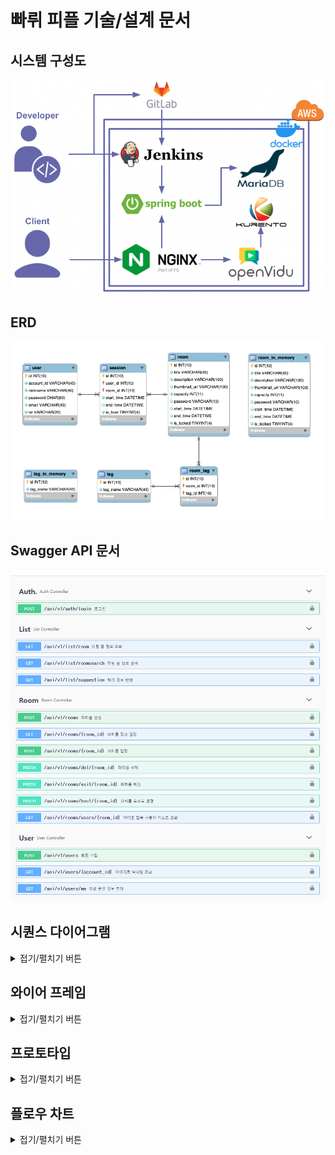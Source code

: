 # 빠뤼 피플 기술/설계 문서

## 시스템 구성도

![Architecture](./Architecture.png)

## ERD

![ERD](./ERD.png)

## Swagger API 문서

![Swagger-API](./Swagger-API.png)

## 시퀀스 다이어그램

<details>
<summary>접기/펼치기 버튼</summary>
<div markdown="1">

* 파티룸 리스트 조회

![List](./Sequence-Diagram/List.png)

* 파티룸 리스트 검색

![Search](./Sequence-Diagram/Search.png)

* 방 생성

![Create](./Sequence-Diagram/Create.png)

* 방 퇴장

![Exit](./Sequence-Diagram/Exit.png)

* 채팅

![Chat](./Sequence-Diagram/Chat.png)

* 룰렛

![Roulette](./Sequence-Diagram/Roulette.png)

* 타이머

![Timer](./Sequence-Diagram/Timer.png)

</div>
</details>

## 와이어 프레임

<details>
<summary>접기/펼치기 버튼</summary>
<div markdown="1">

* 랜딩 페이지

![Landing-Page](./Wireframe/Landing-Page.png)

* 메인 페이지

![Main-Page](./Wireframe/Main-Page.png)

* 파티룸 페이지

![Partyroom-Page](./Wireframe/Partyroom-Page.png)

* 파티룸 컴포넌트 배치 및 Modal

![Contents-Component](./Wireframe/Contents-Component.png)

* 파티룸 꾸미기 Modal

![Partyroom-Customizing-Modal](./Wireframe/Partyroom-Customizing-Modal.png)

* 화면 꾸미기 Modal

![Display-Customizing-Modal](./Wireframe/Display-Customizing-Modal.png)

</div>
</details>

## 프로토타입

<details>
<summary>접기/펼치기 버튼</summary>
<div markdown="1">

### 랜딩 페이지

![Landing-Page](./Prototype/Landing-Page.png)

### 메인 페이지

* 메인 페이지

![Main-Page](./Prototype/Main-Page/Main-Page.png)

* 로그인 Modal

![Login-Modal](./Prototype/Main-Page/Login-Modal.png)

* 회원가입 Modal

![Signin-Modal](./Prototype/Main-Page/Signin-Modal.png)

* 방 생성 Modal

![Create-Partyroom-Modal](./Prototype/Main-Page/Create-Partyroom-Modal.png)

* 방 입장 Modal

![Enter-Password-Modal](./Prototype/Main-Page/Enter-Password-Modal.png)

### 파티룸 페이지

* 파티룸 메인 페이지

![Partyroom-Page](./Prototype/Partyroom-Page/Partyroom-Page.png)

* 파티룸 꾸미기 Modal

![Partyroom-Customizing-Modal](./Prototype/Partyroom-Page/Partyroom-Customizing-Modal.png)

* 비디오 꾸미기 Modal

![Video-Customizing-Modal](./Prototype/Partyroom-Page/Video-Customizing-Modal.png)

* 룰렛 기능

![Roulette](./Prototype/Partyroom-Page/Roulette.png)

* 화이트보드 기능

![WhiteBoard](./Prototype/Partyroom-Page/WhiteBoard.png)

* 타이머 Modal

![Timer-Modal](./Prototype/Partyroom-Page/Timer-Modal.png)

* 투표 생성 Modal

![Vote-Create-Modal](./Prototype/Partyroom-Page/Vote-Create-Modal.png)

* 투표 Modal

![Vote-Modal](./Prototype/Partyroom-Page/Vote-Modal.png)

</div>
</details>

## 플로우 차트

<details>
<summary>접기/펼치기 버튼</summary>
<div markdown="1">

* 로그인

![Login](./Flow-Chart/Login.jpg)

* 로그아웃

![Logout](./Flow-Chart/Logout.jpg)

* 회원가입

![Signup](./Flow-Chart/Signup.jpg)

* 파티룸 제목 검색

![Search-Title](./Flow-Chart/Search-Title.jpg)

* 파티룸 내용 검색

![Search-Description](./Flow-Chart/Search-Description.jpg)

* 파티룸 해시태그 검색

![Search-Hashtag](./Flow-Chart/Search-Hashtag.jpg)

* 파티룸 생성

![Partyroom-Create](./Flow-Chart/Partyroom-Create.jpg)

* 파티룸 입장

![Partyroom-Entry](./Flow-Chart/Partyroom-Entry.jpg)

* 파티룸 퇴장

![Partyroom-Exit](./Flow-Chart/Partyroom-Exit.jpg)

* 전체 채팅

![Chat-All](./Flow-Chart/Chat-All.jpg)

* 개인 채팅

![Chat-Private](Chat-Private./Flow-Chart/.jpg)

* 카메라 온오프

![Cam-OnOff](./Flow-Chart/Cam-OnOff.jpg)

* 비디오 수신

![Cam-Receive](./Flow-Chart/Cam-Receive.jpg)

* 비디오 송신

![Cam-Send](./Flow-Chart/Cam-Send.jpg)

* 비디오 커스텀

![Cam-Custom](./Flow-Chart/Cam-Custom.jpg)

* 마이크 온오프

![Audio-OnOff](./Flow-Chart/Audio-OnOff.jpg)

* 오디오 수신

![Audio-Recive](./Flow-Chart/Audio-Recive.jpg)

* 오디오 송신

![Audio-Send](./Flow-Chart/Audio-Send.jpg)

* 오디오 커스텀

![Audio-Custom](./Flow-Chart/Audio-Custom.jpg)

* 타이머

![Timer](./Flow-Chart/Timer.jpg)

* 룰렛

![Roulette](./Flow-Chart/Roulette.jpg)

* 투표

![Vote](./Flow-Chart/Vote.jpg)

* 화이트보드

![Whiteboard](./Flow-Chart/Whiteboard.jpg)

</div>
</details>